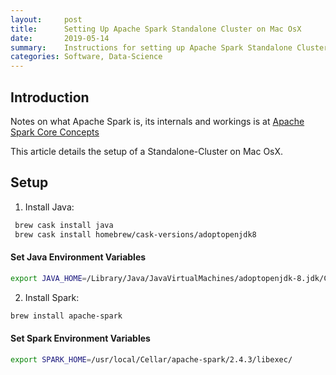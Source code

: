 ```yaml
---
layout:     post
title:      Setting Up Apache Spark Standalone Cluster on Mac OsX
date:       2019-05-14
summary:    Instructions for setting up Apache Spark Standalone Cluster on Mac OsX 
categories: Software, Data-Science
---
```


## Introduction
Notes on what Apache Spark is, its internals and workings is at [Apache Spark Core Concepts][spark_concepts]

This article details the setup of a Standalone-Cluster on Mac OsX.

## Setup
1) Install Java:
```bash
 brew cask install java 
 brew cask install homebrew/cask-versions/adoptopenjdk8
```
#### Set Java Environment Variables
```bash
export JAVA_HOME=/Library/Java/JavaVirtualMachines/adoptopenjdk-8.jdk/Contents/Home
```

2) Install Spark:
```bash
brew install apache-spark
```
#### Set Spark Environment Variables
```bash
export SPARK_HOME=/usr/local/Cellar/apache-spark/2.4.3/libexec/
```

<!-- Links -->
[spark_concepts]: /notes/_posts/2019-05-14-apache-spark-core-concepts.md